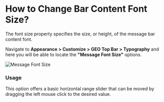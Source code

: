 # How to Change Bar Content Font Size?

The font size property specifies the size, or height, of the message bar content font.

Navigate to **Appearance > Customize > GEO Top Bar > Typography** and here you will be able to locate the **"Message Font Size"** options.

![Message Font Size](http://res.cloudinary.com/mypreview/image/upload/v1492210214/message-font-size_hadfko.gif)

### Usage

This option offers a basic horizontal range slider that can be moved by dragging the left mouse click to the desired value.
